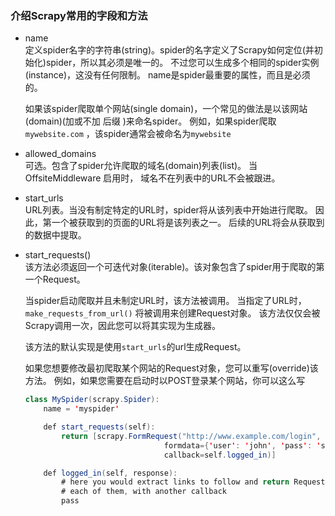 ### 介绍Scrapy常用的字段和方法
* name  
定义spider名字的字符串(string)。spider的名字定义了Scrapy如何定位(并初始化)spider，所以其必须是唯一的。 不过您可以生成多个相同的spider实例(instance)，这没有任何限制。 name是spider最重要的属性，而且是必须的。  

  如果该spider爬取单个网站(single domain)，一个常见的做法是以该网站(domain)(加或不加 后缀 )来命名spider。 例如，如果spider爬取 `mywebsite.com` ，该spider通常会被命名为`mywebsite`

* allowed_domains  
可选。包含了spider允许爬取的域名(domain)列表(list)。 当 OffsiteMiddleware 启用时， 域名不在列表中的URL不会被跟进。

* start_urls  
URL列表。当没有制定特定的URL时，spider将从该列表中开始进行爬取。 因此，第一个被获取到的页面的URL将是该列表之一。 后续的URL将会从获取到的数据中提取。
* start_requests()  
该方法必须返回一个可迭代对象(iterable)。该对象包含了spider用于爬取的第一个Request。

    当spider启动爬取并且未制定URL时，该方法被调用。 当指定了URL时，`make_requests_from_url()` 将被调用来创建Request对象。 该方法仅仅会被Scrapy调用一次，因此您可以将其实现为生成器。

    该方法的默认实现是使用`start_urls`的url生成Request。

    如果您想要修改最初爬取某个网站的Request对象，您可以重写(override)该方法。 例如，如果您需要在启动时以POST登录某个网站，你可以这么写
    ```java
    class MySpider(scrapy.Spider):
        name = 'myspider'

        def start_requests(self):
            return [scrapy.FormRequest("http://www.example.com/login",
                                   formdata={'user': 'john', 'pass': 'secret'},
                                   callback=self.logged_in)]

        def logged_in(self, response):
            # here you would extract links to follow and return Requests for
            # each of them, with another callback
            pass
    ```
